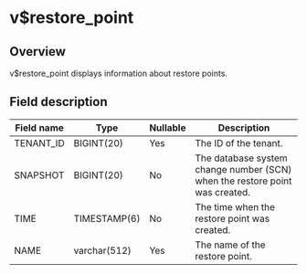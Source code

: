 v$restore_point 
====================================



Overview 
-----------------

v$restore_point displays information about restore points. 

Field description 
--------------------------



| **Field name** |   **Type**   | **Nullable** |                               **Description**                               |
|----------------|--------------|--------------|-----------------------------------------------------------------------------|
| TENANT_ID      | BIGINT(20)   | Yes          | The ID of the tenant.                                                       |
| SNAPSHOT       | BIGINT(20)   | No           | The database system change number (SCN) when the restore point was created. |
| TIME           | TIMESTAMP(6) | No           | The time when the restore point was created.                                |
| NAME           | varchar(512) | Yes          | The name of the restore point.                                              |



